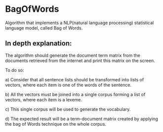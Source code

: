 # BagOfWords
 
Algorithm that implements a NLP(natural language processing) statistical language model, called Bag of Words.

## In depth explanation:

The algorithm should generate the document term matrix from the documents retrieved from the internet and
print this matrix on the screen. 

To do so:

a) Consider that all sentence lists should be transformed into lists of vectors,
where each item is one of the words of the sentence.

b) All the vectors must be joined into a single corpus forming a list of vectors,
where each item is a lexeme.

c) This single corpus will be used to generate the vocabulary.

d) The expected result will be a term-document matrix created by applying the
bag of Words technique on the whole corpus.

